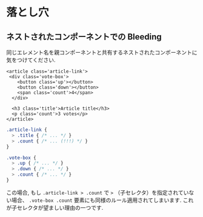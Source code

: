 # 落とし穴

## ネストされたコンポーネントでの Bleeding

同じエレメント名を親コンポーネントと共有するネストされたコンポーネントに気をつけてください.

```markup
<article class='article-link'>
 <div class='vote-box'>
    <button class='up'></button>
    <button class='down'></button>
    <span class='count'>4</span>
  </div>

  <h3 class='title'>Article title</h3>
  <p class='count'>3 votes</p>
</article>
```

```css
.article-link {
  > .title { /* ... */ }
  > .count { /* ... (!!!) */ }
}

.vote-box {
  > .up { /* ... */ }
  > .down { /* ... */ }
  > .count { /* ... */ }
}
```

この場合, もし `.article-link > .count` で `>` （子セレクタ）を指定されていない場合、 `.vote-box .count` 要素にも同様のルール適用されてしまいます. これが子セレクタが望ましい理由の一つです. 

